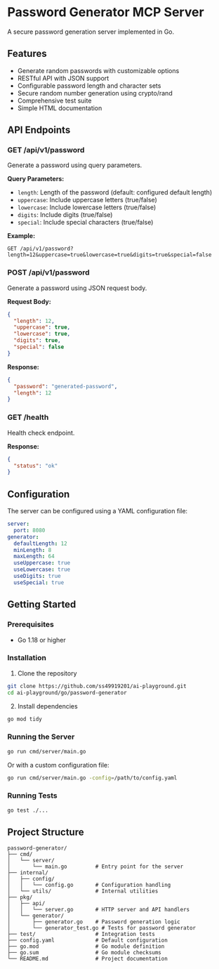 # Password Generator MCP Server

A secure password generation server implemented in Go.

## Features

- Generate random passwords with customizable options
- RESTful API with JSON support
- Configurable password length and character sets
- Secure random number generation using crypto/rand
- Comprehensive test suite
- Simple HTML documentation

## API Endpoints

### GET /api/v1/password

Generate a password using query parameters.

**Query Parameters:**

- `length`: Length of the password (default: configured default length)
- `uppercase`: Include uppercase letters (true/false)
- `lowercase`: Include lowercase letters (true/false)
- `digits`: Include digits (true/false)
- `special`: Include special characters (true/false)

**Example:**

```
GET /api/v1/password?length=12&uppercase=true&lowercase=true&digits=true&special=false
```

### POST /api/v1/password

Generate a password using JSON request body.

**Request Body:**

```json
{
  "length": 12,
  "uppercase": true,
  "lowercase": true,
  "digits": true,
  "special": false
}
```

**Response:**

```json
{
  "password": "generated-password",
  "length": 12
}
```

### GET /health

Health check endpoint.

**Response:**

```json
{
  "status": "ok"
}
```

## Configuration

The server can be configured using a YAML configuration file:

```yaml
server:
  port: 8080
generator:
  defaultLength: 12
  minLength: 8
  maxLength: 64
  useUppercase: true
  useLowercase: true
  useDigits: true
  useSpecial: true
```

## Getting Started

### Prerequisites

- Go 1.18 or higher

### Installation

1. Clone the repository

```bash
git clone https://github.com/ss49919201/ai-playground.git
cd ai-playground/go/password-generator
```

2. Install dependencies

```bash
go mod tidy
```

### Running the Server

```bash
go run cmd/server/main.go
```

Or with a custom configuration file:

```bash
go run cmd/server/main.go -config=/path/to/config.yaml
```

### Running Tests

```bash
go test ./...
```

## Project Structure

```
password-generator/
├── cmd/
│   └── server/
│       └── main.go         # Entry point for the server
├── internal/
│   ├── config/
│   │   └── config.go       # Configuration handling
│   └── utils/              # Internal utilities
├── pkg/
│   ├── api/
│   │   └── server.go       # HTTP server and API handlers
│   └── generator/
│       ├── generator.go    # Password generation logic
│       └── generator_test.go # Tests for password generator
├── test/                   # Integration tests
├── config.yaml             # Default configuration
├── go.mod                  # Go module definition
├── go.sum                  # Go module checksums
└── README.md               # Project documentation
```
